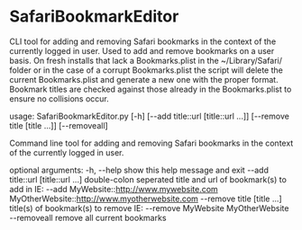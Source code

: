 # SafariBookmarkEditor
CLI tool for adding and removing Safari bookmarks in the context of the currently logged in user.
Used to add and remove bookmarks on a user basis. On fresh installs that lack a Bookmarks.plist 
in the ~/Library/Safari/ folder or in the case of a corrupt Bookmarks.plist the script will delete
the current Bookmarks.plist and generate a new one with the proper format. Bookmark titles are 
checked against those already in the Bookmarks.plist to ensure no collisions occur.


usage: SafariBookmarkEditor.py [-h] [--add title::url [title::url ...]]
                               [--remove title [title ...]] [--removeall]

Command line tool for adding and removing Safari bookmarks in the context of
the currently logged in user.

optional arguments:
  -h, --help            show this help message and exit
  --add title::url [title::url ...]
                        double-colon seperated title and url of bookmark(s) to
                        add in IE: --add MyWebsite::http://www.mywebsite.com
                        MyOtherWebsite::http://www.myotherwebsite.com
  --remove title [title ...]
                        title(s) of bookmark(s) to remove IE: --remove
                        MyWebsite MyOtherWebsite
  --removeall           remove all current bookmarks

